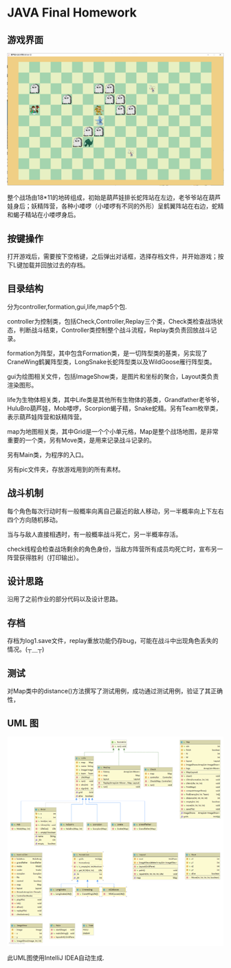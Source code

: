 # JAVA Final Homework

## 游戏界面

![1](1.png)

整个战场由18*11的地砖组成，初始是葫芦娃排长蛇阵站在左边，老爷爷站在葫芦娃身后；妖精阵营，各种小喽啰（小喽啰有不同的外形）呈鹤翼阵站在右边，蛇精和蝎子精站在小喽啰身后。

## 按键操作

打开游戏后，需要按下空格键，之后弹出对话框，选择存档文件，并开始游戏；按下L键加载并回放过去的存档。

## 目录结构

分为controller,formation,gui,life,map5个包.

controller为控制类，包括Check,Controller,Replay三个类，Check类检查战场状态，判断战斗结束，Controller类控制整个战斗流程，Replay类负责回放战斗记录。

formation为阵型，其中包含Formation类，是一切阵型类的基类，另实现了CraneWing鹤翼阵型类，LongSnake长蛇阵型类以及WildGoose雁行阵型类。

gui为绘图相关文件，包括ImageShow类，是图片和坐标的聚合，Layout类负责渲染图形。

life为生物体相关类，其中Life类是其他所有生物体的基类，Grandfather老爷爷，HuluBro葫芦娃，Mob喽啰，Scorpion蝎子精，Snake蛇精。另有Team枚举类，表示葫芦娃阵营和妖精阵营。

map为地图相关类，其中Grid是一个个小单元格，Map是整个战场地图，是非常重要的一个类，另有Move类，是用来记录战斗记录的。

另有Main类，为程序的入口。

另有pic文件夹，存放游戏用到的所有素材。

## 战斗机制

每个角色每次行动时有一般概率向离自己最近的敌人移动，另一半概率向上下左右四个方向随机移动。

当与与敌人直接相遇时，有一般概率战斗死亡，另一半概率存活。

check线程会检查战场剩余的角色身份，当敌方阵营所有成员均死亡时，宣布另一阵营获得胜利（打印输出）。

## 设计思路

沿用了之前作业的部分代码以及设计思路。

## 存档

存档为log1.save文件，replay重放功能仍存bug，可能在战斗中出现角色丢失的情况。(┬＿┬)

## 测试

对Map类中的distance()方法撰写了测试用例，成功通过测试用例，验证了其正确性，

## UML 图

![Package hulubro](Package%20hulubro.png)

此UML图使用IntelliJ IDEA自动生成.